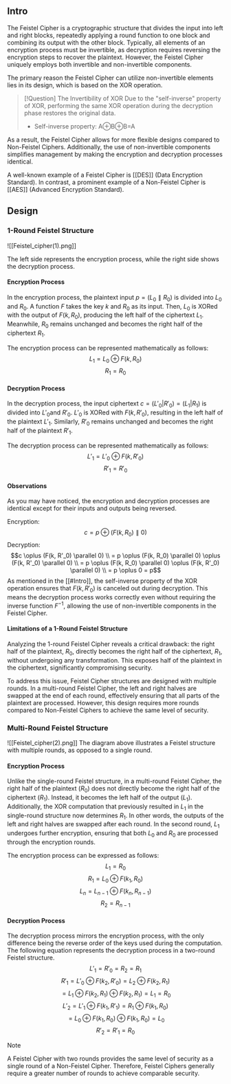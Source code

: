 ## Intro
The Feistel Cipher is a cryptographic structure that divides the input into left and right blocks, repeatedly applying a round function to one block and combining its output with the other block.
Typically, all elements of an encryption process must be invertible, as decryption requires reversing the encryption steps to recover the plaintext. However, the Feistel Cipher uniquely employs both invertible and non-invertible components.

The primary reason the Feistel Cipher can utilize non-invertible elements lies in its design, which is based on the XOR operation.
> [!Question] The Invertibility of XOR
> Due to the "self-inverse" property of XOR, performing the same XOR operation during the decryption phase restores the original data.
> * Self-inverse property: A⊕B⊕B=A

As a result, the Feistel Cipher allows for more flexible designs compared to Non-Feistel Ciphers. Additionally, the use of non-invertible components simplifies management by making the encryption and decryption processes identical.

A well-known example of a Feistel Cipher is [[DES]] (Data Encryption Standard). In contrast, a prominent example of a Non-Feistel Cipher is [[AES]] (Advanced Encryption Standard).


## Design
### 1-Round Feistel Structure
![[Feistel_cipher(1).png]]

The left side represents the encryption process, while the right side shows the decryption process.

#### Encryption Process

In the encryption process, the plaintext input $p = (L_0 \parallel R_0)$ is divided into $L_0$​ and $R_0$​. A function $F$ takes the key $k$ and $R_0$​ as its input. Then, $L_0$​ is XORed with the output of $F(k, R_0)$, producing the left half of the ciphertext $L_1$. Meanwhile, $R_0$​ remains unchanged and becomes the right half of the ciphertext $R_1$​.

The encryption process can be represented mathematically as follows:
$$
L_1 = L_0 \oplus F(k, R_0)
$$
$$
R_1 = R_0
$$

#### Decryption Process

In the decryption process, the input ciphertext $c = (L'_0|R'_0) = (L_1|R_1)$ is divided into $L'_0$​ and $R'_0$.
$L'_0$ is XORed with $F(k, R'_0)$, resulting in the left half of the plaintext $L'_1$. Similarly, $R'_0$ remains unchanged and becomes the right half of the plaintext $R'_1$.

The decryption process can be represented mathematically as follows:
$$
L'_1 = L'_0 \oplus F(k, R'_0)
$$$$
R'_1 = R'_0
$$

#### Observations

As you may have noticed, the encryption and decryption processes are identical except for their inputs and outputs being reversed.

Encryption:
$$c = p \oplus (F(k, R_0) \parallel 0)$$
Decryption: 
$$c \oplus (F(k, R'_0) \parallel 0) \\ = p \oplus (F(k, R_0) \parallel 0) \oplus (F(k, R'_0) \parallel 0) \\ = p \oplus (F(k, R_0) \parallel 0) \oplus (F(k, R'_0) \parallel 0) \\ = p \oplus 0 = p$$
As mentioned in the [[#Intro]], the self-inverse property of the XOR operation ensures that $F(k, R'_0)$ is canceled out during decryption. This means the decryption process works correctly even without requiring the inverse function $F^{-1}$, allowing the use of non-invertible components in the Feistel Cipher.

#### Limitations of a 1-Round Feistel Structure

Analyzing the 1-round Feistel Cipher reveals a critical drawback: the right half of the plaintext, $R_0$, directly becomes the right half of the ciphertext, $R_1$, without undergoing any transformation. This exposes half of the plaintext in the ciphertext, significantly compromising security.

To address this issue, Feistel Cipher structures are designed with multiple rounds. In a multi-round Feistel Cipher, the left and right halves are swapped at the end of each round, effectively ensuring that all parts of the plaintext are processed. However, this design requires more rounds compared to Non-Feistel Ciphers to achieve the same level of security.

### Multi-Round Feistel Structure
![[Feistel_cipher(2).png]]
The diagram above illustrates a Feistel structure with multiple rounds, as opposed to a single round.

#### Encryption Process

Unlike the single-round Feistel structure, in a multi-round Feistel Cipher, the right half of the plaintext ($R_0$) does not directly become the right half of the ciphertext ($R_1$). Instead, it becomes the left half of the output ($L_1$). Additionally, the XOR computation that previously resulted in $L_1$ in the single-round structure now determines $R_1$. In other words, the outputs of the left and right halves are swapped after each round.
In the second round, $L_1$ undergoes further encryption, ensuring that both $L_0$ and $R_0$ are processed through the encryption rounds.

The encryption process can be expressed as follows:
$$L_1 = R_0$$
$$
R_1 = L_0 \oplus F(k_1, R_0)
$$
$$
L_n = L_{n-1} \oplus F(k_n, R_{n-1})
$$
$$
R_2 = R_{n-1}
$$

#### Decryption Process

The decryption process mirrors the encryption process, with the only difference being the reverse order of the keys used during the computation.
The following equation represents the decryption process in a two-round Feistel structure.
$$
L'_1 = R'_0 = R_2 = R_1
$$
$$
R'_1 = L'_0 \oplus F(k_2, R'_0) = L_2 \oplus F(k_2, R_1)
$$
$$
= L_1 \oplus F(k_2, R_1) \oplus F(k_2, R_1) = L_1 = R_0
$$
$$
L'_2 = L'_1 \oplus F(k_1, R'_1) = R_1 \oplus F(k_1, R_0)
$$
$$
= L_0 \oplus F(k_1, R_0) \oplus F(k_1, R_0) = L_0
$$
$$
R'_2 = R'_1 = R_0
$$

> [!Note] 
> A Feistel Cipher with two rounds provides the same level of security as a single round of a Non-Feistel Cipher. Therefore, Feistel Ciphers generally require a greater number of rounds to achieve comparable security.

